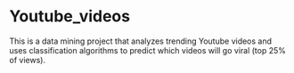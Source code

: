 # Youtube_videos
This is a data mining project that analyzes trending Youtube videos and uses classification algorithms to predict which videos will go viral (top 25% of views). 
